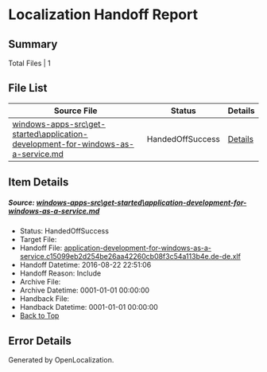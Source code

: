 # <a name='report-top'></a> Localization Handoff Report

## Summary
 Total Files | 1

## File List
 Source File | Status | Details 
 ----------- | ------ | ------- 
 [windows-apps-src\get-started\application-development-for-windows-as-a-service.md](https://github.com/Microsoft/windows-apps/blob/a84d3f73f2f46010e65b30c097d90f3936b52a29/windows-apps-src/get-started/application-development-for-windows-as-a-service.md) | HandedOffSuccess | [Details](#72ac67b17fc519d374798e5121b309f664ff6b1b3545)

## Item Details
##### <a name='72ac67b17fc519d374798e5121b309f664ff6b1b3545'></a> Source: [windows-apps-src\get-started\application-development-for-windows-as-a-service.md](https://github.com/Microsoft/windows-apps/blob/a84d3f73f2f46010e65b30c097d90f3936b52a29/windows-apps-src/get-started/application-development-for-windows-as-a-service.md)
* Status: HandedOffSuccess
* Target File: 
* Handoff File: [application-development-for-windows-as-a-service.c15099eb2d254be26aa42260cb08f3c54a113b4e.de-de.xlf](https://github.com/Microsoft/WDG.handoff/blob/9fb7cb5e951f2efb0a17faa4ee0e29a2a0409794/ol-handoff/Microsoft/windows-apps.de-de/master/application-development-for-windows-as-a-service.c15099eb2d254be26aa42260cb08f3c54a113b4e.de-de.xlf)
* Handoff Datetime: 2016-08-22 22:51:06
* Handoff Reason: Include
* Archive File: 
* Archive Datetime: 0001-01-01 00:00:00
* Handback File: 
* Handback Datetime: 0001-01-01 00:00:00
* [Back to Top](#report-top)


## Error Details

Generated by OpenLocalization.
